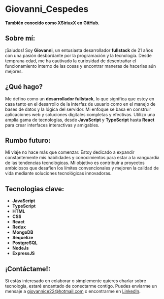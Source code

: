 # Giovanni_Cespedes

**También conocido como XSiriuxX en GitHub.**


## Sobre mí:

¡Saludos! Soy **Giovanni**, un entusiasta desarrollador **fullstack** de 21 años con una pasión desbordante por la programación y la tecnología. 
Desde temprana edad, me ha cautivado la curiosidad de desentrañar el funcionamiento interno de las cosas y encontrar maneras de hacerlas aún mejores.


## ¿Qué hago?

Me defino como un **desarrollador fullstack**, lo que significa que estoy en casa tanto en el desarrollo de la interfaz de usuario como en el manejo de bases de datos y la lógica del servidor. Mi enfoque se basa en construir aplicaciones web y soluciones digitales completas y efectivas. Utilizo una amplia gama de tecnologías, desde **JavaScript** y **TypeScript** hasta **React** para crear interfaces interactivas y amigables.


## Rumbo futuro:

Mi viaje no hace más que comenzar. Estoy dedicado a expandir constantemente mis habilidades y conocimientos para estar a la vanguardia de las tendencias tecnológicas. Mi objetivo es contribuir a proyectos ambiciosos que desafíen los límites convencionales y mejoren la calidad de vida mediante soluciones tecnológicas innovadoras.


## Tecnologías clave:
- **JavaScript**
- **TypeScript**
- **HTML**
- **CSS**
- **React**
- **Redux**
- **MongoDB**
- **Sequelize**
- **PostgreSQL**
- **NodeJs**
- **ExpressJS**


## ¡Contáctame!:

Si estás interesado en colaborar o simplemente quieres charlar sobre tecnología, estaré encantado de conectarme contigo. Puedes enviarme un mensaje a [giovannice22@hotmail.com](mailto:giovannice22@hotmail.com) o encontrarme en [LinkedIn](https://www.linkedin.com/in/giovannicespedes/).

